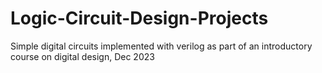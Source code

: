 # Logic-Circuit-Design-Projects
Simple digital circuits implemented with verilog as part of an introductory course on digital design,
Dec 2023
